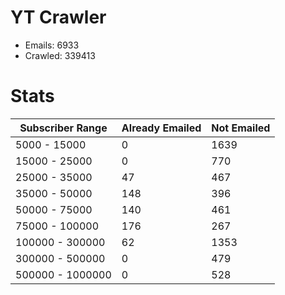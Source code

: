 # YT Crawler
- Emails: 6933
- Crawled: 339413

# Stats
| Subscriber Range  | Already Emailed | Not Emailed |
|-------|-------|-------|
| 5000 - 15000 | 0 | 1639 |
| 15000 - 25000 | 0 | 770 |
| 25000 - 35000 | 47 | 467 |
| 35000 - 50000 | 148 | 396 |
| 50000 - 75000 | 140 | 461 |
| 75000 - 100000 | 176 | 267 |
| 100000 - 300000 | 62 | 1353 |
| 300000 - 500000 | 0 | 479 |
| 500000 - 1000000 | 0 | 528 |
